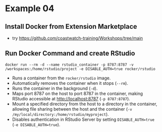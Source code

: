 # Example 04
## Install Docker from Extension Marketplace
-  try https://github.com/coastwatch-training/Workshops/tree/main

## Run Docker Command and create RStudio
```
docker run --rm -d --name rstudio_container -p 8787:8787 -v /workspaces:/home/rstudio/project -e DISABLE_AUTH=true rocker/rstudio

```

- Runs a container from the `rocker/rstudio` image.
- Automatically removes the container when it stops (`--rm`).
- Runs the container in the background (`-d`).
- Maps port 8787 on the host to port 8787 in the container, making RStudio accessible at [http://localhost:8787](http://localhost:8787) (`-p 8787:8787`).
- Mount a specified directory from the host to a directory in the container, allowing file sharing between the host and the container (`-v /my/local/directory:/home/rstudio/myproject`).
- Disables authentication in RStudio Server by setting `DISABLE_AUTH=true` (`-e DISABLE_AUTH=true`).
